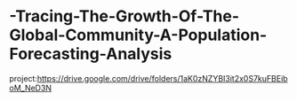 # -Tracing-The-Growth-Of-The-Global-Community-A-Population-Forecasting-Analysis




project:https://drive.google.com/drive/folders/1aK0zNZYBI3it2x0S7kuFBEiboM_NeD3N

